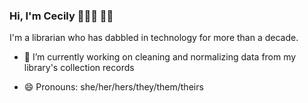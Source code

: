 ### Hi, I'm Cecily 👩🏾‍💻 👋🏾

I'm a librarian who has dabbled in technology for more than a decade.

- 🔭 I’m currently working on cleaning and normalizing data from my library's collection records

- 😄 Pronouns: she/her/hers/they/them/theirs

<!--
**skeskali/skeskali** is a ✨ _special_ ✨ repository because its `README.md` (this file) appears on your GitHub profile.

Here are some ideas to get you started:

- 🔭 I’m currently working on ...
- 🌱 I’m currently learning ...
- 👯 I’m looking to collaborate on ...
- 🤔 I’m looking for help with ...
- 💬 Ask me about ...
- 📫 How to reach me: ...
- 😄 Pronouns: ...
- ⚡ Fun fact: ...
-->
